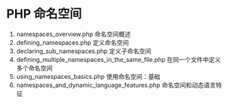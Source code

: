 # PHP 命名空间

1. namespaces_overview.php 命名空间概述
2. defining_namespaces.php 定义命名空间
3. declaring_sub_namespaces.php 定义子命名空间
4. defining_multiple_namespaces_in_the_same_file.php 在同一个文件中定义多个命名空间
5. using_namespaces_basics.php 使用命名空间：基础
6. namespaces_and_dynamic_language_features.php 命名空间和动态语言特征